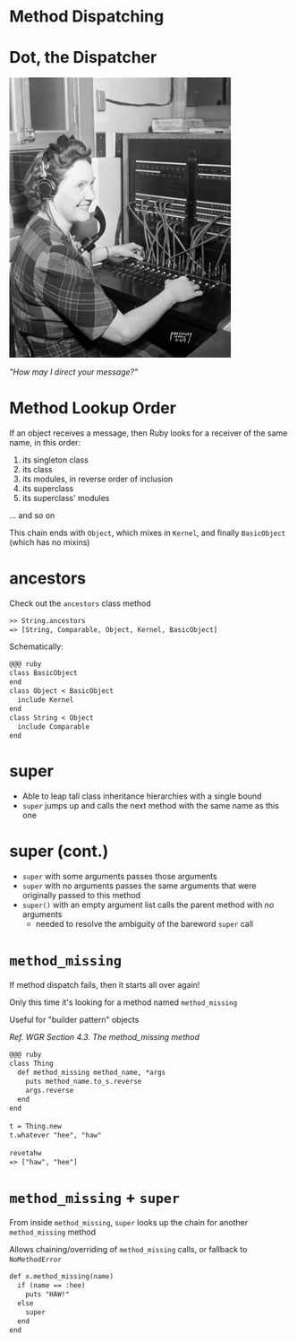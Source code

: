 <!SLIDE subsection>
# Method Dispatching

<!SLIDE center>
# Dot, the Dispatcher

![dot](dot.jpg)

*"How may I direct your message?"*

# Method Lookup Order
If an object receives a message, then Ruby looks for a receiver of the same name, in this order:

1. its singleton class
2. its class
3. its modules, in reverse order of inclusion
4. its superclass
5. its superclass' modules

... and so on

This chain ends with `Object`, which mixes in `Kernel`, and finally `BasicObject` (which has no mixins)

# ancestors

Check out the `ancestors` class method

    >> String.ancestors
    => [String, Comparable, Object, Kernel, BasicObject]

Schematically:

    @@@ ruby
    class BasicObject
    end
    class Object < BasicObject
      include Kernel
    end
    class String < Object
      include Comparable
    end


<!SLIDE incremental>
# super

* Able to leap tall class inheritance hierarchies with a single bound
* `super` jumps up and calls the next method with the same name as this one

# super (cont.)
* `super` with some arguments passes those arguments
* `super` with no arguments passes the same arguments that were originally passed to this method
* `super()` with an empty argument list calls the parent method with *no* arguments
  * needed to resolve the ambiguity of the bareword `super` call

# `method_missing`

If method dispatch fails, then it starts all over again!

Only this time it's looking for a method named `method_missing`

Useful for "builder pattern" objects

*Ref. WGR Section 4.3. The method_missing method*

    @@@ ruby
    class Thing
      def method_missing method_name, *args
        puts method_name.to_s.reverse
        args.reverse
      end
    end

    t = Thing.new
    t.whatever "hee", "haw"

    revetahw
    => ["haw", "hee"]

# `method_missing` + `super`

From inside `method_missing`, `super` looks up the chain for another `method_missing` method

Allows chaining/overriding of `method_missing` calls, or fallback to `NoMethodError`


    def x.method_missing(name)
      if (name == :hee)
        puts "HAW!"
      else
        super
      end
    end

